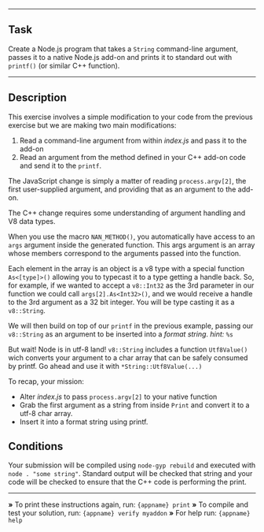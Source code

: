 ----------------------------------------------------------------------

## Task

Create a Node.js program that takes a `String` command-line argument, passes it to a native Node.js add-on and prints it to standard out with `printf()` (or similar C++ function).

----------------------------------------------------------------------

## Description

This exercise involves a simple modification to your code from the previous exercise but we are making two main modifications:

1. Read a command-line argument from within *index.js* and pass it to the add-on
2. Read an argument from the method defined in your C++ add-on code and send it to the `printf`.

The JavaScript change is simply a matter of reading `process.argv[2]`, the first user-supplied argument, and providing that as an argument to the add-on.

The C++ change requires some understanding of argument handling and V8 data types.

When you use the macro `NAN_METHOD()`, you automatically have access to an `args` argument inside the generated function. This args argument is an array whose members correspond to the arguments passed into the function.

Each element in the array is an object is a v8 type with a special function `As<[type]>()` allowing you to typecast it to a type getting a handle back. So, for example, if we wanted to accept a `v8::Int32` as the 3rd parameter in our function we could call `args[2].As<Int32>()`, and we would receive a handle to the 3rd argument as a 32 bit integer. You will be type casting it as a `v8::String`.

We will then build on top of our `printf` in the previous example, passing our `v8::String` as an argument to be inserted into a *format string*. *hint:* `%s`

But wait! Node is in utf-8 land! `v8::String` includes a function `Utf8Value()` wich converts your argument to a char array that can be safely consumed by printf. Go ahead and use it with `*String::Utf8Value(...)`

To recap, your mission:

* Alter _index.js_ to pass `process.argv[2]` to your native function
* Grab the first argument as a string from inside `Print` and convert it to a utf-8 char array.
* Insert it into a format string using printf.

## Conditions

Your submission will be compiled using `node-gyp rebuild` and executed with `node . "some string"`. Standard output will be checked that string and your code will be checked to ensure that the C++ code is performing the print.

----------------------------------------------------------------------

 __»__ To print these instructions again, run: `{appname} print`
 __»__ To compile and test your solution, run: `{appname} verify myaddon`
 __»__ For help run: `{appname} help`

